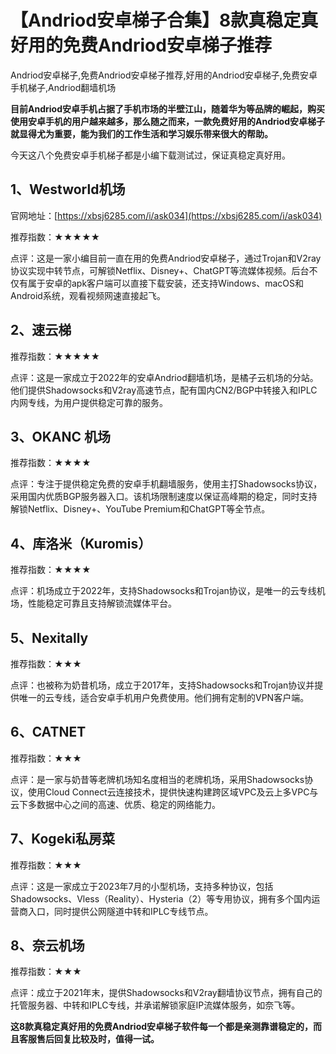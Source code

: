 # 【Andriod安卓梯子合集】8款真稳定真好用的免费Andriod安卓梯子推荐
Andriod安卓梯子,免费Andriod安卓梯子推荐,好用的Andriod安卓梯子,免费安卓手机梯子,Andriod翻墙机场

**目前Andriod安卓手机占据了手机市场的半壁江山，随着华为等品牌的崛起，购买使用安卓手机的用户越来越多，那么随之而来，一款免费好用的Andriod安卓梯子就显得尤为重要，能为我们的工作生活和学习娱乐带来很大的帮助。**

今天这八个免费安卓手机梯子都是小编下载测试过，保证真稳定真好用。

## 1、Westworld机场

官网地址：[https://xbsj6285.com/i/ask034](https://xbsj6285.com/i/ask034)

推荐指数：★★★★★

点评：这是一家小编目前一直在用的免费Andriod安卓梯子，通过Trojan和V2ray协议实现中转节点，可解锁Netflix、Disney+、ChatGPT等流媒体视频。后台不仅有属于安卓的apk客户端可以直接下载安装，还支持Windows、macOS和Android系统，观看视频网速直接起飞。

## 2、速云梯

推荐指数：★★★★★

点评：这是一家成立于2022年的安卓Andriod翻墙机场，是橘子云机场的分站。他们提供Shadowsocks和V2ray高速节点，配有国内CN2/BGP中转接入和IPLC内网专线，为用户提供稳定可靠的服务。

## 3、OKANC 机场
推荐指数：★★★★

点评：专注于提供稳定免费的安卓手机翻墙服务，使用主打Shadowsocks协议，采用国内优质BGP服务器入口。该机场限制速度以保证高峰期的稳定，同时支持解锁Netflix、Disney+、YouTube Premium和ChatGPT等全节点。

## 4、库洛米（Kuromis）
推荐指数：★★★★

点评：机场成立于2022年，支持Shadowsocks和Trojan协议，是唯一的云专线机场，性能稳定可靠且支持解锁流媒体平台。

## 5、Nexitally
推荐指数：★★★

点评：也被称为奶昔机场，成立于2017年，支持Shadowsocks和Trojan协议并提供唯一的云专线，适合安卓手机用户免费使用。他们拥有定制的VPN客户端。

## 6、CATNET
推荐指数：★★★

点评：是一家与奶昔等老牌机场知名度相当的老牌机场，采用Shadowsocks协议，使用Cloud Connect云连接技术，提供快速构建跨区域VPC及云上多VPC与云下多数据中心之间的高速、优质、稳定的网络能力。

## 7、Kogeki私房菜
推荐指数：★★★

点评：这是一家成立于2023年7月的小型机场，支持多种协议，包括Shadowsocks、Vless（Reality）、Hysteria（2）等专用协议，拥有多个国内运营商入口，同时提供公网隧道中转和IPLC专线节点。

## 8、奈云机场
推荐指数：★★★

点评：成立于2021年末，提供Shadowsocks和V2ray翻墙协议节点，拥有自己的托管服务器、中转和IPLC专线，并承诺解锁家庭IP流媒体服务，如奈飞等。

**这8款真稳定真好用的免费Andriod安卓梯子软件每一个都是亲测靠谱稳定的，而且客服售后回复比较及时，值得一试。**
